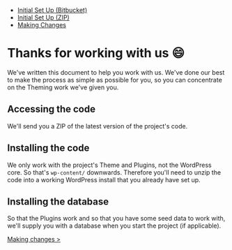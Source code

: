  - [Initial Set Up (Bitbucket)](https://github.com/ninefortyone/working-with-us/blob/master/set-up.md)
 - [Initial Set Up (ZIP)](https://github.com/ninefortyone/working-with-us/blob/master/set-up-zip.md)
 - [Making Changes](https://github.com/ninefortyone/working-with-us/blob/master/making-changes.md)

# Thanks for working with us :smile:

We've written this document to help you work with us. We've done our best to make the process as simple as possible for you, so you can concentrate on the Theming work we've given you.

## Accessing the code

We'll send you a ZIP of the latest version of the project's code.

## Installing the code

We only work with the project's Theme and Plugins, not the WordPress core. So that's `wp-content/` downwards. Therefore you'll need to unzip the code into a working WordPress install that you already have set up.

## Installing the database

So that the Plugins work and so that you have some seed data to work with, we'll supply you with a database when you start the project (if applicable).

[Making changes >](https://github.com/ninefortyone/working-with-us/blob/master/making-changes.md)
